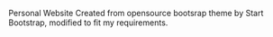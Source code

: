 Personal Website Created from opensource bootsrap theme by Start Bootstrap, modified to fit my requirements.
